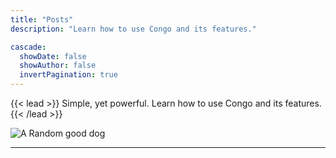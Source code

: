 ```yaml
---
title: "Posts"
description: "Learn how to use Congo and its features."

cascade:
  showDate: false
  showAuthor: false
  invertPagination: true
---
```


{{< lead >}}
Simple, yet powerful. Learn how to use Congo and its features.
{{< /lead >}}

![A Random good dog](https://placedog.net/1000/500?random)


---
